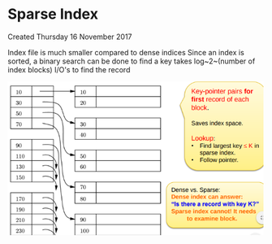 # Sparse Index
Created Thursday 16 November 2017

Index file is much smaller compared to dense indices
Since an index is sorted, a binary search can be done to find a key
takes log~2~(number of index blocks) I/O's to find the record

![](./Sparse_Index/pasted_image.png)

